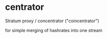 # centrator

Stratum proxy / concentrator ("coincentrator")

for simple merging of hashrates into one stream
